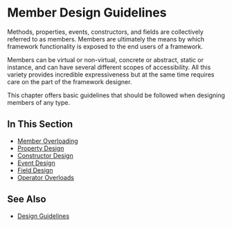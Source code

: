 # Member Design Guidelines

Methods, properties, events, constructors, and fields are collectively referred to as members. Members are ultimately
the means by which framework functionality is exposed to the end users of a framework.

Members can be virtual or non-virtual, concrete or abstract, static or instance, and can have several different scopes
of accessibility. All this variety provides incredible expressiveness but at the same time requires care on the part
of the framework designer.

This chapter offers basic guidelines that should be followed when designing members of any type.

## In This Section

* [Member Overloading](member_overloading.md)
* [Property Design](property_design.md)
* [Constructor Design](constructor_design.md)
* [Event Design](event_design.md)
* [Field Design](field_design.md)
* [Operator Overloads](operator_overloads.md)

## See Also

* [Design Guidelines](design_guidelines.md)